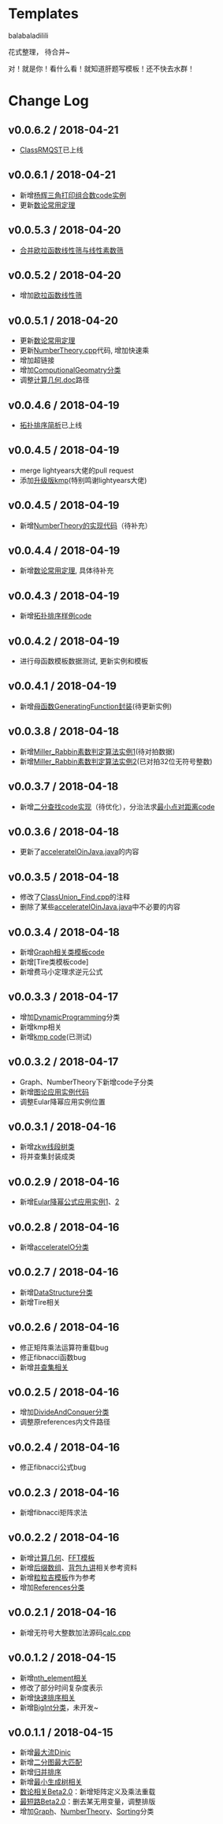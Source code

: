 # Templates

balabaladilili

花式整理， 待合并~

对！就是你！看什么看！就知道肝题写模板！还不快去水群！



# Change Log

## v0.0.6.2 / 2018-04-21
* [ClassRMQST](https://github.com/GZHU-FightingTheLandlord/Templates/blob/master/DataStructure/ClassRMQST.cpp)已上线

## v0.0.6.1 / 2018-04-21
* 新增[杨辉三角打印组合数code实例](https://github.com/GZHU-FightingTheLandlord/Templates/blob/master/NumberTheory/code/%E6%9D%A8%E8%BE%89%E4%B8%89%E8%A7%92%E6%89%93%E5%8D%B0%E7%BB%84%E5%90%88%E6%95%B0%E5%AE%9E%E4%BE%8B.cpp)
* 更新[数论常用定理](https://github.com/GZHU-FightingTheLandlord/Templates/blob/master/NumberTheory/%E6%95%B0%E8%AE%BA%E5%B8%B8%E7%94%A8%E5%AE%9A%E7%90%86(ing).md)

## v0.0.5.3 / 2018-04-20
* [合并欧拉函数线性筛与线性素数筛](https://github.com/GZHU-FightingTheLandlord/Templates/blob/master/NumberTheory/code/Eular%E5%87%BD%E6%95%B0%E7%BA%BF%E6%80%A7%E7%AD%9B.cpp)

## v0.0.5.2 / 2018-04-20
* 增加[欧拉函数线性筛](https://github.com/GZHU-FightingTheLandlord/Templates/blob/master/NumberTheory/code/Eular%E5%87%BD%E6%95%B0%E7%BA%BF%E6%80%A7%E7%AD%9B.cpp)

## v0.0.5.1 / 2018-04-20
* 更新[数论常用定理](https://github.com/GZHU-FightingTheLandlord/Templates/blob/master/NumberTheory/%E6%95%B0%E8%AE%BA%E5%B8%B8%E7%94%A8%E5%AE%9A%E7%90%86(ing).md)
* 更新[NumberTheory.cpp](https://github.com/GZHU-FightingTheLandlord/Templates/blob/master/NumberTheory/code/NumberTheory.cpp)代码, 增加快速乘
* 增加超链接
* 增加[ComputionalGeomatry分类](https://github.com/GZHU-FightingTheLandlord/Templates/tree/master/ComputationalGeomatry)
* 调整[计算几何.doc](https://github.com/GZHU-FightingTheLandlord/Templates/blob/master/ComputationalGeomatry/%E8%AE%A1%E7%AE%97%E5%87%A0%E4%BD%95.doc)路径

## v0.0.4.6 / 2018-04-19
* [拓扑排序简析](https://github.com/GZHU-FightingTheLandlord/Templates/blob/master/Graph/%E6%8B%93%E6%89%91%E6%8E%92%E5%BA%8F.docx)已上线

## v0.0.4.5 / 2018-04-19
* merge lightyears大佬的pull request
* 添加[升级版kmp](https://github.com/GZHU-FightingTheLandlord/Templates/blob/master/DynamicProgramming/KMP2.0.cpp)(特别鸣谢lightyears大佬)

## v0.0.4.5 / 2018-04-19
* 新增[NumberTheory的实现代码](https://github.com/GZHU-FightingTheLandlord/Templates/blob/master/NumberTheory/code/NumberTheory.cpp)（待补充）

## v0.0.4.4 / 2018-04-19
* 新增[数论常用定理](https://github.com/GZHU-FightingTheLandlord/Templates/blob/master/NumberTheory/%E6%95%B0%E8%AE%BA%E5%B8%B8%E7%94%A8%E5%AE%9A%E7%90%86(ing).md), 具体待补充

## v0.0.4.3 / 2018-04-19
* 新增[拓扑排序样例code](https://github.com/GZHU-FightingTheLandlord/Templates/blob/master/Graph/code/TopologicalSort.cpp)

## v0.0.4.2 / 2018-04-19
* 进行母函数模板数据测试, 更新实例和模板

## v0.0.4.1 / 2018-04-19
* 新增[母函数GeneratingFunction封装](https://github.com/GZHU-FightingTheLandlord/Templates/blob/master/NumberTheory/code/%E6%AF%8D%E5%87%BD%E6%95%B0%E7%B1%BB%E5%B0%81%E8%A3%85(%E5%B7%B2%E6%B5%8B%E8%AF%95).cpp)(待更新实例)

## v0.0.3.8 / 2018-04-18
* 新增[Miller_Rabbin素数判定算法实例1](https://github.com/GZHU-FightingTheLandlord/Templates/blob/master/NumberTheory/code/Miller_Rabbin%E7%B4%A0%E6%95%B0%E5%88%A4%E5%AE%9A%E6%B5%8B%E8%AF%95%E5%AE%9E%E4%BE%8B1(%E5%BE%85%E6%AF%94%E5%AF%B9).cpp)(待对拍数据)
* 新增[Miller_Rabbin素数判定算法实例2](https://github.com/GZHU-FightingTheLandlord/Templates/blob/master/NumberTheory/code/Miller_Rabbin%E7%B4%A0%E6%95%B0%E5%88%A4%E5%AE%9A%E6%B5%8B%E8%AF%95%E5%AE%9E%E4%BE%8B2(%E5%B7%B2%E6%AF%94%E5%AF%B932%E4%BD%8D%E6%97%A0%E7%AC%A6%E5%8F%B7%E6%95%B4%E6%95%B0))(已对拍32位无符号整数)

## v0.0.3.7 / 2018-04-18
* 新增[二分查找code实现](https://github.com/GZHU-FightingTheLandlord/Templates/blob/master/DivideAndConquer/BinarySearchBeta1.0.cpp)（待优化），分治法求[最小点对距离code](https://github.com/GZHU-FightingTheLandlord/Templates/blob/master/DivideAndConquer/%E6%9C%80%E5%B0%8F%E7%82%B9%E5%AF%B9%E8%B7%9D%E7%A6%BB.cpp)

## v0.0.3.6 / 2018-04-18
* 更新了[accelerateIOinJava.java](https://github.com/GZHU-FightingTheLandlord/Templates/blob/master/accelerateIO/accelerateIOinJava.java)的内容

## v0.0.3.5 / 2018-04-18
* 修改了[ClassUnion_Find.cpp](https://github.com/GZHU-FightingTheLandlord/Templates/blob/master/Graph/code/ClassUnion_Find.cpp)的注释
* 删除了某些[accelerateIOinJava.java](https://github.com/GZHU-FightingTheLandlord/Templates/blob/master/accelerateIO/accelerateIOinJava.java)中不必要的内容

## v0.0.3.4 / 2018-04-18
* 新增[Graph相关类模板code](https://github.com/GZHU-FightingTheLandlord/Templates/tree/master/Graph/code)
* 新增[Tire类模板code]
* 新增费马小定理求逆元公式

## v0.0.3.3 / 2018-04-17
* 增加[DynamicProgramming](https://github.com/GZHU-FightingTheLandlord/Templates/tree/master/DynamicProgramming)分类
* 新增kmp相关
* 新增[kmp code](https://github.com/GZHU-FightingTheLandlord/Templates/blob/master/DynamicProgramming/KMP1.0--tested.cpp)(已测试)

## v0.0.3.2 / 2018-04-17
* Graph、NumberTheory下新增code子分类
* 新增[图论应用实例代码](https://github.com/GZHU-FightingTheLandlord/Templates/tree/master/Graph/code)
* 调整Eular降幂应用实例位置

## v0.0.3.1 / 2018-04-16
* 新增[zkw线段树类](https://github.com/GZHU-FightingTheLandlord/Templates/blob/master/DataStructure/zkw%20semgment%20tree.cpp)
* 将并查集封装成类

## v0.0.2.9 / 2018-04-16
* 新增[Eular降幂公式应用实例1](https://github.com/GZHU-FightingTheLandlord/Templates/blob/master/NumberTheory/code/Eular%E9%99%8D%E5%B9%82%E5%BA%94%E7%94%A8%E5%AE%9E%E4%BE%8B1.cpp)、[2](https://github.com/GZHU-FightingTheLandlord/Templates/blob/master/NumberTheory/code/Eular%E9%99%8D%E5%B9%82%E5%BA%94%E7%94%A8%E5%AE%9E%E4%BE%8B2.cpp)

## v0.0.2.8 / 2018-04-16
* 新增[accelerateIO分类](https://github.com/GZHU-FightingTheLandlord/Templates/tree/master/accelerateIO)

## v0.0.2.7 / 2018-04-16
* 新增[DataStructure分类](https://github.com/GZHU-FightingTheLandlord/Templates/tree/master/DataStructure)
* 新增Tire相关

## v0.0.2.6 / 2018-04-16
* 修正矩阵乘法运算符重载bug
* 修正fibnacci函数bug
* 新增[并查集相关](https://github.com/GZHU-FightingTheLandlord/Templates/blob/master/Graph/%E5%B9%B6%E6%9F%A5%E9%9B%86Beta1.0.docx)

## v0.0.2.5 / 2018-04-16
* 增加[DivideAndConquer分类](https://github.com/GZHU-FightingTheLandlord/Templates/tree/master/DivideAndConquer)
* 调整原references内文件路径

## v0.0.2.4 / 2018-04-16
* 修正fibnacci公式bug

## v0.0.2.3 / 2018-04-16
* 新增fibnacci矩阵求法

## v0.0.2.2 / 2018-04-16
* 新增[计算几何](https://github.com/GZHU-FightingTheLandlord/Templates/blob/master/ComputationalGeomatry/%E8%AE%A1%E7%AE%97%E5%87%A0%E4%BD%95.doc)、[FFT模板](https://github.com/GZHU-FightingTheLandlord/Templates/blob/master/DivideAndConquer/FFT.docx)
* 新增[后缀数组](https://github.com/GZHU-FightingTheLandlord/Templates/blob/master/References/%E5%90%8E%E7%BC%80%E6%95%B0%E7%BB%84.pdf)、[背包九讲](https://github.com/GZHU-FightingTheLandlord/Templates/blob/master/References/%E8%83%8C%E5%8C%85%E4%B9%9D%E8%AE%B2V2.pdf)相关参考资料
* 新增[粒粒吉模板](https://github.com/GZHU-FightingTheLandlord/Templates/blob/master/References/%E5%8F%82%E8%80%83%E6%A8%A1%E6%9D%BF%E9%9B%86(FROM%20%E7%B2%92%E7%B2%92%E5%90%89).docx)作为参考
* 增加[References分类](https://github.com/GZHU-FightingTheLandlord/Templates/tree/master/References)

## v0.0.2.1 / 2018-04-16
* 新增无符号大整数加法源码[calc.cpp](https://github.com/GZHU-FightingTheLandlord/Templates/blob/master/BigInt/calc.cpp) 

## v0.0.1.2 / 2018-04-15

* 新增[nth_element相关](https://github.com/GZHU-FightingTheLandlord/Templates/blob/master/Sorting/nth_element.docx)
* 修改了部分时间复杂度表示
* 新增[快速排序相关](https://github.com/GZHU-FightingTheLandlord/Templates/blob/master/Sorting/%E5%BF%AB%E9%80%9F%E6%8E%92%E5%BA%8F.docx)
* 新增[BigInt分类](https://github.com/GZHU-FightingTheLandlord/Templates/tree/master/BigInt)，未开发~

## v0.0.1.1 / 2018-04-15

* 新增[最大流Dinic](https://github.com/GZHU-FightingTheLandlord/Templates/blob/master/Graph/%E6%9C%80%E5%A4%A7%E6%B5%81Dinic_Beta1.0.docx)
* 新增[二分图最大匹配](https://github.com/GZHU-FightingTheLandlord/Templates/blob/master/Graph/%E4%BA%8C%E5%88%86%E5%9B%BEBeta1.0.docx)
* 新增[归并排序](https://github.com/GZHU-FightingTheLandlord/Templates/blob/master/Sorting/%E5%BD%92%E5%B9%B6%E6%8E%92%E5%BA%8F.docx)
* 新增[最小生成树相关](https://github.com/GZHU-FightingTheLandlord/Templates/blob/master/Graph/%E6%9C%80%E5%B0%8F%E7%94%9F%E6%88%90%E6%A0%91Beta1.0.docx)
* [数论相关Beta2.0](https://github.com/GZHU-FightingTheLandlord/Templates/blob/master/NumberTheory/%E6%95%B0%E8%AE%BA%E7%9B%B8%E5%85%B3Beta3.5.docx)：新增矩阵定义及乘法重载
* [最短路Beta2.0](https://github.com/GZHU-FightingTheLandlord/Templates/blob/master/Graph/%E6%9C%80%E7%9F%AD%E8%B7%AFbeta2.0.docx)：删去某无用变量，调整排版
* 增加[Graph](https://github.com/GZHU-FightingTheLandlord/Templates/tree/master/Graph)、[NumberTheory](https://github.com/GZHU-FightingTheLandlord/Templates/tree/master/NumberTheory)、[Sorting](https://github.com/GZHU-FightingTheLandlord/Templates/tree/master/Sorting)分类
